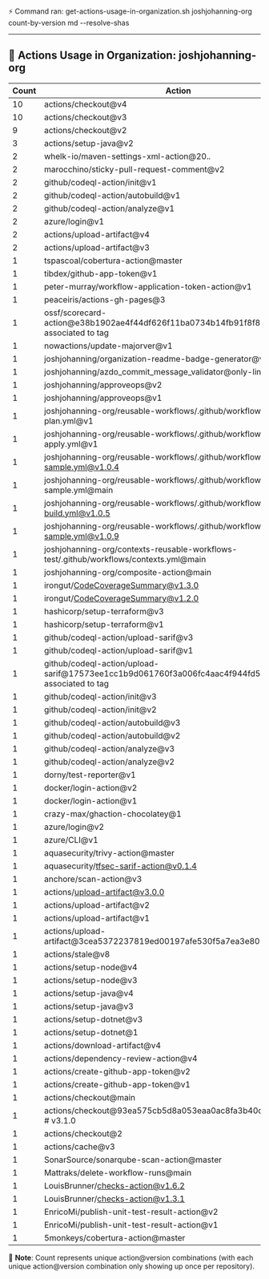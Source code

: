 ⚡ Command ran: get-actions-usage-in-organization.sh joshjohanning-org count-by-version md --resolve-shas

---

## 🚀 Actions Usage in Organization: joshjohanning-org

| Count | Action |
| --- | --- |
| 10 | actions/checkout@v4 |
| 10 | actions/checkout@v3 |
| 9 | actions/checkout@v2 |
| 3 | actions/setup-java@v2 |
| 2 | whelk-io/maven-settings-xml-action@20.*.* |
| 2 | marocchino/sticky-pull-request-comment@v2 |
| 2 | github/codeql-action/init@v1 |
| 2 | github/codeql-action/autobuild@v1 |
| 2 | github/codeql-action/analyze@v1 |
| 2 | azure/login@v1 |
| 2 | actions/upload-artifact@v4 |
| 2 | actions/upload-artifact@v3 |
| 1 | tspascoal/cobertura-action@master |
| 1 | tibdex/github-app-token@v1 |
| 1 | peter-murray/workflow-application-token-action@v1 |
| 1 | peaceiris/actions-gh-pages@3 |
| 1 | ossf/scorecard-action@e38b1902ae4f44df626f11ba0734b14fb91f8f86 # sha not associated to tag |
| 1 | nowactions/update-majorver@v1 |
| 1 | joshjohanning/organization-readme-badge-generator@v1 |
| 1 | joshjohanning/azdo_commit_message_validator@only-link-in-pr |
| 1 | joshjohanning/approveops@v2 |
| 1 | joshjohanning/approveops@v1 |
| 1 | joshjohanning-org/reusable-workflows/.github/workflows/terraform-plan.yml@v1 |
| 1 | joshjohanning-org/reusable-workflows/.github/workflows/terraform-apply.yml@v1 |
| 1 | joshjohanning-org/reusable-workflows/.github/workflows/secrets-sample.yml@v1.0.4 |
| 1 | joshjohanning-org/reusable-workflows/.github/workflows/secrets-sample.yml@main |
| 1 | joshjohanning-org/reusable-workflows/.github/workflows/docker-build.yml@v1.0.5 |
| 1 | joshjohanning-org/reusable-workflows/.github/workflows/deploy-sample.yml@v1.0.9 |
| 1 | joshjohanning-org/contexts-reusable-workflows-test/.github/workflows/contexts.yml@main |
| 1 | joshjohanning-org/composite-action@main |
| 1 | irongut/CodeCoverageSummary@v1.3.0 |
| 1 | irongut/CodeCoverageSummary@v1.2.0 |
| 1 | hashicorp/setup-terraform@v3 |
| 1 | hashicorp/setup-terraform@v1 |
| 1 | github/codeql-action/upload-sarif@v3 |
| 1 | github/codeql-action/upload-sarif@v1 |
| 1 | github/codeql-action/upload-sarif@17573ee1cc1b9d061760f3a006fc4aac4f944fd5 # sha not associated to tag |
| 1 | github/codeql-action/init@v3 |
| 1 | github/codeql-action/init@v2 |
| 1 | github/codeql-action/autobuild@v3 |
| 1 | github/codeql-action/autobuild@v2 |
| 1 | github/codeql-action/analyze@v3 |
| 1 | github/codeql-action/analyze@v2 |
| 1 | dorny/test-reporter@v1 |
| 1 | docker/login-action@v2 |
| 1 | docker/login-action@v1 |
| 1 | crazy-max/ghaction-chocolatey@1 |
| 1 | azure/login@v2 |
| 1 | azure/CLI@v1 |
| 1 | aquasecurity/trivy-action@master |
| 1 | aquasecurity/tfsec-sarif-action@v0.1.4 |
| 1 | anchore/scan-action@v3 |
| 1 | actions/upload-artifact@v3.0.0 |
| 1 | actions/upload-artifact@v2 |
| 1 | actions/upload-artifact@v1 |
| 1 | actions/upload-artifact@3cea5372237819ed00197afe530f5a7ea3e805c8 # v3.1.0 |
| 1 | actions/stale@v8 |
| 1 | actions/setup-node@v4 |
| 1 | actions/setup-node@v3 |
| 1 | actions/setup-java@v4 |
| 1 | actions/setup-java@v3 |
| 1 | actions/setup-dotnet@v3 |
| 1 | actions/setup-dotnet@1 |
| 1 | actions/download-artifact@v4 |
| 1 | actions/dependency-review-action@v4 |
| 1 | actions/create-github-app-token@v2 |
| 1 | actions/create-github-app-token@v1 |
| 1 | actions/checkout@main |
| 1 | actions/checkout@93ea575cb5d8a053eaa0ac8fa3b40d7e05a33cc8 # v3.1.0 |
| 1 | actions/checkout@2 |
| 1 | actions/cache@v3 |
| 1 | SonarSource/sonarqube-scan-action@master |
| 1 | Mattraks/delete-workflow-runs@main |
| 1 | LouisBrunner/checks-action@v1.6.2 |
| 1 | LouisBrunner/checks-action@v1.3.1 |
| 1 | EnricoMi/publish-unit-test-result-action@v2 |
| 1 | EnricoMi/publish-unit-test-result-action@v1 |
| 1 | 5monkeys/cobertura-action@master |

📝 **Note**: Count represents unique action@version combinations (with each unique action@version combination only showing up once per repository).
